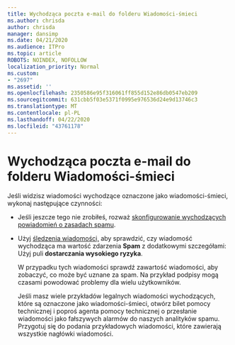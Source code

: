 ```yaml
---
title: Wychodząca poczta e-mail do folderu Wiadomości-śmieci
ms.author: chrisda
author: chrisda
manager: dansimp
ms.date: 04/21/2020
ms.audience: ITPro
ms.topic: article
ROBOTS: NOINDEX, NOFOLLOW
localization_priority: Normal
ms.custom:
- "2697"
ms.assetid: ''
ms.openlocfilehash: 2350586e95f316061ff855d152e86db0547eb209
ms.sourcegitcommit: 631cbb5f03e5371f0995e976536d24e9d13746c3
ms.translationtype: MT
ms.contentlocale: pl-PL
ms.lasthandoff: 04/22/2020
ms.locfileid: "43761178"
---
```

# <a name="outbound-email-to-junk-email-folder"></a>Wychodząca poczta e-mail do folderu Wiadomości-śmieci

Jeśli widzisz wiadomości wychodzące oznaczone jako wiadomości-śmieci, wykonaj następujące czynności:

- Jeśli jeszcze tego nie zrobiłeś, rozważ [skonfigurowanie wychodzących powiadomień o zasadach spamu](https://docs.microsoft.com/office365/securitycompliance/configure-the-outbound-spam-policy).

- Użyj [śledzenia wiadomości,](https://docs.microsoft.com/office365/securitycompliance/message-trace-scc) aby sprawdzić, czy wiadomość wychodząca ma wartość zdarzenia **Spam** z dodatkowymi szczegółami: Użyj puli **dostarczania wysokiego ryzyka**.

  W przypadku tych wiadomości sprawdź zawartość wiadomości, aby zobaczyć, co może być uznane za spam. Na przykład podpisy mogą czasami powodować problemy dla wielu użytkowników.

  Jeśli masz wiele przykładów legalnych wiadomości wychodzących, które są oznaczone jako wiadomości-śmieci, otwórz bilet pomocy technicznej i poproś agenta pomocy technicznej o przesłanie wiadomości jako fałszywych alarmów do naszych analityków spamu. Przygotuj się do podania przykładowych wiadomości, które zawierają wszystkie nagłówki wiadomości.
